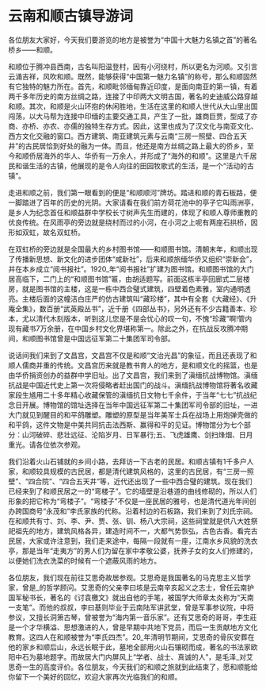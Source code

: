 # 云南和顺古镇导游词  
各位朋友大家好，今天我们要游览的地方是被誉为“中国十大魅力名镇之首”的著名桥乡——和顺。  

和顺位于腾冲县西南，古名叫阳温登村，因有小河绕村，所以更名为河顺。又引言云涌吉祥，风吹和顺。既然，能够获得“中国第一魅力名镇”的称号，那么和顺固然有它独特的魅力所在。首先，和顺毗邻缅甸靠近印度，是面向南亚的第一镇，有着两千多年历史的南方丝绸之路，连接了中印两大文明古国，著名的史迪威公路穿越和顺。其次，和顺是火山环抱的休闲胜地，生活在这里的和顺人世代从大山里出国闯荡，以大马帮为连接中印缅的主要交通工具，产生了一批，雄商巨贾，型成了亦商、亦桥、亦农、亦儒的独特生存方式。因此，这里也成为了汉文化与南亚文化、西方文化交融的窗口。西方建筑、南亚建筑元素与云南“三房一照壁、四合五天井”的古民居恰到好处的融为一体。而且，他还是南方丝绸之路上最大的侨乡，至今和顺侨居海外的华人、华侨有一万余人，并形成了“海外的和顺”。这里是六千居民和谐生活的古镇，他展现的是令人向往的田园牧歌式的生活，是一个“活动的古镇”。  

走进和顺之前，我们第一眼看到的便是“和顺顺河”牌坊。踏进和顺的青石板路，便一脚踏进了百年的历史的光阴。大家请看在我们前方荷花池中的亭子它叫雨洲亭，是乡人为纪念首任和顺益群中学校长寸树声先生而建的，体现了和顺人尊师重教的优良传统。在风雨亭的旁边就是绕村而过的小河，在小河之上呢有两座石拱桥，因形如双虹，故名双虹桥。  

在双虹桥的旁边就是全国最大的乡村图书馆——和顺图书馆。清朝末年，和顺出现了传播新思想、新文化的进步团体“咸新社”，后来和顺旅缅华侨又组织“崇新会”，并在本乡成立“阅书报社”。1920_年“阅书报社”扩建为图书馆。和顺图书馆的大门居高临下，二门上的“和顺图书馆”匾，由胡适题写。前面这栋半亭回廊式二层楼房，就是图书馆的主楼，这是一栋中西合璧式建筑，四壁着色素雅，室内通明透亮。主楼后面的这幢洁白庄严的仿古建筑叫“藏珍楼”，其中有全套《大藏经》、《升庵全集》，数百册“武英殿丛书”，近千册《四部丛书》，另外还有不少古籍善本、珍本，尤以清代木刻版本，听到这儿您是不是会忧心的叹一句，不愧“珍藏”啊!管内现有藏书7万余册，在中国乡村文化界堪称第一。除此之外，在抗战反攻腾冲期间，和顺图书馆曾是中国远征军第二十集团军司令部。  

说话间我们来到了文昌宫，文昌宫不仅是和顺“文治光昌”的象征，而且还表现了和顺人儒商并重的传统。文昌宫历来就是教书育人的地方，是和顺文化的摇篮，也是由华侨捐资创办的益群中学旧址。出了文昌宫，我们来到了滇缅抗战博物馆。滇缅抗战是中国近代史上第一次将侵略者赶出国门的战斗。滇缅抗战博物馆将著名收藏家段生馗用二十多年精心收藏保管的滇缅抗日文物七千余件，于当年“七七”抗战纪念日开展。博物馆的馆址选择在当年中国远征军第二十集团军司令部的旧址，一进大门就见到醒目的和平鸽雕塑。雕塑的原型是当年美军士兵在战场上用炮弹壳做的和平鸽，这件文物是中美共同抗击法西斯、赢得和平的见证。博物馆分为七个部分：山河破碎、悲壮远征、沦陷岁月、日军暴行;五、飞虎雄鹰、剑扫烽烟、日月重光。请各位依次参观。  

我们沿着火山石铺就的乡间小路，去拜访一下古老的民居。和顺古镇有1千多户人家，和顺较具规模的古民居，都是清代建筑风格的，这里的古民居，有“三房一照壁”、“四合院”、“四合五天井”等，近代还出现了一些中西合璧的建筑。现在我们已经来到了和顺民居之一的“弯楼子”。它的墙壁是沿巷道的曲线修砌的，所以人们形象的把它称为“弯楼子”。“弯楼子”不仅是一座民居的雅号，也是清代道光年间创办跨国商号“永茂和”李氏家族的代称。沿着村边的石板路，我们来到了刘氏宗祠。在和顺共有寸、刘、李、尹、贾、张、钏、杨八大宗祠，这些祠堂就是供八大姓祭祀祖先的地方，建筑风格各异，建造时间不一，大都气势恢弘，古色古香。看完古民居，大家或许注意到，我们走来途中，每隔一段就有一座，江南水乡风貌的洗衣亭，那是当年“走夷方”的男人们为留在家中孝敬公婆，抚养子女的女人们修建的，以便她们洗衣洗菜的时候有一个遮蔽风雨的地方。  

各位朋友，我们现在前往艾思奇故居参观。艾思奇是我国著名的马克思主义哲学家，曾是_的哲学顾问。艾思奇的父亲李曰垓是云南辛亥起义之志士，曾任云南护国军秘书长，著名的《讨袁檄文》就出自他的手笔，被国学大师章太炎称为“天南一支笔”。而他的叔叔，李曰基则毕业于云南陆军讲武堂，曾是军事参议院，中将参议，又擅长洞箫古琴，曾被誉为“海内第一音乐家”。还有艾思奇的哥哥，李生莊是一个才华横溢、思想激进的人，曾是早期中共地下党员，而后一生贡献地方文化教育。这四人在和顺被誉为“李氏四杰”。20_年清明节期间，艾思奇的骨灰安葬在他的家乡和顺后山，永远长眠于此，墓地全部用火山石镶砌而成，著名的书法家欧阳中石为墓地题字。而故居大门内屏风上“学者、战士、真诚的人”，是毛泽_对艾思奇一生的高度评价。各位朋友，今天我们的和顺之旅就到此结束了，愿和顺能给你留下一个美好的回忆，欢迎大家再次光临我们的和顺。  